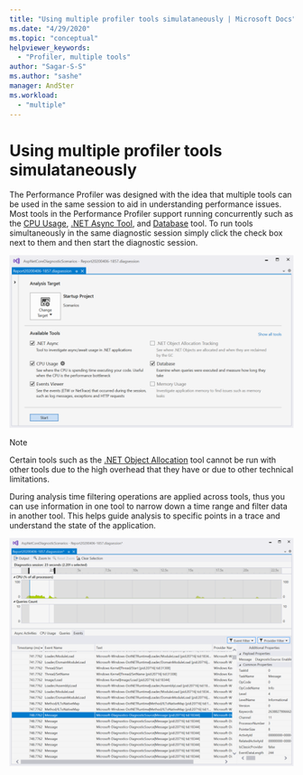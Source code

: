 ```yaml
---
title: "Using multiple profiler tools simulataneously | Microsoft Docs"
ms.date: "4/29/2020"
ms.topic: "conceptual"
helpviewer_keywords:
  - "Profiler, multiple tools"
author: "Sagar-S-S"
ms.author: "sashe"
manager: AndSter
ms.workload:
  - "multiple"
---
```


# Using multiple profiler tools simulataneously

The Performance Profiler was designed with the idea that multiple tools can be used in the same session to aid in understanding performance issues. Most tools in the Performance Profiler support running concurrently such as the [CPU Usage](../profiling/cpu-usage.md), [.NET Async Tool](../profiling/analyze-async.md), and [Database](../profiling/analyze-database.md) tool. To run tools simultaneously in the same diagnostic session simply click the check box next to them and then start the diagnostic session.

![Diag Hub All Tools Selected](../profiling/media/diaghuballtoolsselected.png "Diag Hub All Tools Selected")

>[!NOTE]
>Certain tools such as the [.NET Object Allocation](../profiling/dotnet-alloc-tool.md) tool cannot be run with other tools due to the high overhead that they have or due to other technical limitations.

During analysis time filtering operations are applied across tools, thus you can use information in one tool to narrow down a time range and filter data in another tool. This helps guide analysis to specific points in a trace and understand the state of the application.

![Diag Hub Time Filtering](../profiling/media/diaghubtimefiltering.png "Diag Hub Time Filtering")
